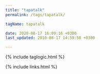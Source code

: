```yaml
---
title: "tapatalk"
permalink: /tags/tapatalk/

tagName: tapatalk

date: 2020-08-17 16:09:16 +0300
last_updated: 2010-08-17 14:59:58 +0300

---
```


{% include taglogic.html %}

{% include links.html %}

